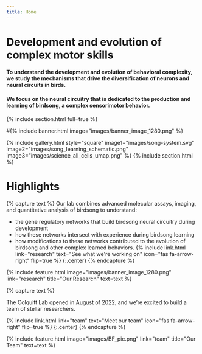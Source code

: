 ```yaml
---
title: Home
---
```


# Development and evolution of complex motor skills

#### To understand the development and evolution of behavioral complexity, we study the mechanisms that drive the diversification of neurons and neural circuits in birds.

#### We focus on the neural circuitry that is dedicated to the production and learning of birdsong, a complex sensorimotor behavior.



{% include section.html full=true %}

#{% include banner.html image="images/banner_image_1280.png" %}

{% include gallery.html
   style="square"
   image1="images/song-system.svg"
   image2="images/song_learning_schematic.png"
   image3="images/science_all_cells_umap.png"
%}
{% include section.html %}

# Highlights

{% capture text %}
Our lab combines advanced molecular assays, imaging, and quantitative analysis of birdsong to understand:
- the gene regulatory networks that build birdsong neural circuitry during development
- how these networks intersect with experience during birdsong learning
- how modifications to these networks contributed to the evolution of birdsong and other complex learned behaviors.
{%
  include link.html
  link="research"
  text="See what we're working on"
  icon="fas fa-arrow-right"
  flip=true
%}
{:.center}
{% endcapture %}

{%
  include feature.html
  image="images/banner_image_1280.png"
  link="research"
  title="Our Research"
  text=text
%}


{% capture text %}

The Colquitt Lab opened in August of 2022, and we’re excited to build a team of stellar researchers.

{%
  include link.html
  link="team"
  text="Meet our team"
  icon="fas fa-arrow-right"
  flip=true
%}
{:.center}
{% endcapture %}

{%
  include feature.html
  image="images/BF_pic.png"
  link="team"
  title="Our Team"
  text=text
%}
